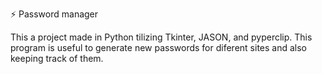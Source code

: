 ⚡ Password manager 

This a project made in Python tilizing Tkinter, JASON, and pyperclip. This program is useful to generate new passwords for diferent sites and also keeping track of them.
